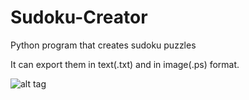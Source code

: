 # Sudoku-Creator
Python program that creates sudoku puzzles

It can export them in text(.txt) and in image(.ps) format.

![alt tag](https://raw.githubusercontent.com/Godsend72/Sudoku-Creator/blob/master/example.png)
